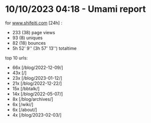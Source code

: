 # 10/10/2023 04:18 - Umami report
for www.shifeiti.com [24h] :

 - 233 (38) page views
 - 93 (8) uniques
 - 82 (18) bounces
 - 5h 52' 9'' (3h 57' 13'') totaltime


top 10 urls:
 - 66x [/blog/2022-12-09/]
 - 43x [/]
 - 23x [/blog/2023-01-12/]
 - 21x [/blog/2022-12-22/]
 - 15x [/bbtalk/]
 - 14x [/blog/2022-05-07/]
 - 8x [/blog/archives/]
 - 6x [/wiki/]
 - 6x [/about/]
 - 4x [/blog/2023-02-03/]


